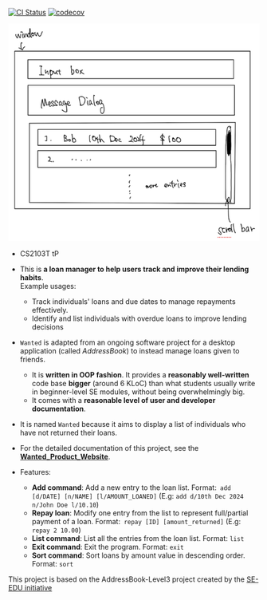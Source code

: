 [![CI Status](https://github.com/AY2425S2-CS2103T-F11-4/tp/workflows/Java%20CI/badge.svg)](https://github.com/AY2425S2-CS2103T-F11-4/tp/actions)
[![codecov](https://codecov.io/gh/AY2425S2-CS2103T-F11-4/tp/branch/master/graph/badge.svg?token=SbojDIOfdX)](https://codecov.io/gh/AY2425S2-CS2103T-F11-4/tp)

![Ui](docs/images/Ui.png)

* CS2103T tP
* This is **a loan manager to help users track and improve their lending habits**.<br>
  Example usages:
  * Track individuals' loans and due dates to manage repayments effectively. 
  * Identify and list individuals with overdue loans to improve lending decisions
* `Wanted` is adapted from an ongoing software project for a desktop application (called _AddressBook_) to instead manage loans given to friends.
  * It is **written in OOP fashion**. It provides a **reasonably well-written** code base **bigger** (around 6 KLoC) than what students usually write in beginner-level SE modules, without being overwhelmingly big.
  * It comes with a **reasonable level of user and developer documentation**.
* It is named `Wanted`  because it aims to display a list of individuals who have not returned their loans.
* For the detailed documentation of this project, see the **[Wanted_Product_Website](https://ay2425s2-cs2103t-f11-4.github.io/tp/)**.

* Features: 
  * **Add command**: Add a new entry to the loan list. Format:` add [d/DATE] [n/NAME] [l/AMOUNT_LOANED]` (E.g: `add d/10th Dec 2024 n/John Doe l/10.10`)
  * **Repay loan**: Modify one entry from the list to represent full/partial payment of a loan. Format:` repay [ID] [amount_returned]` (E.g: `repay 2 10.00`)
  * **List command**: List all the entries from the loan list. Format: `list`
  * **Exit command**: Exit the program. Format: `exit`
  * **Sort command**: Sort loans by amount value in descending order. Format: `sort`


This project is based on the AddressBook-Level3 project created by the [SE-EDU initiative](https://se-education.org)
